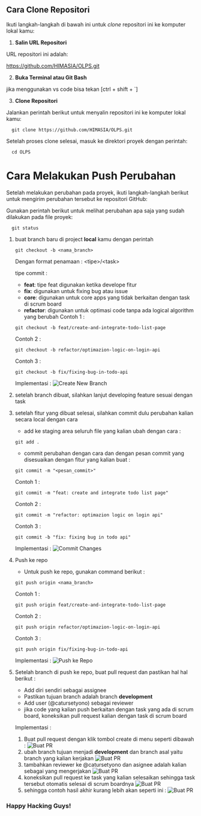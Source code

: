 ## Cara Clone Repositori

Ikuti langkah-langkah di bawah ini untuk *clone* repositori ini ke komputer lokal kamu:

1. **Salin URL Repositori**
   
URL repositori ini adalah:

  https://github.com/HIMASIA/OLPS.git

2. **Buka Terminal atau Git Bash**

jika menggunakan vs code bisa tekan [ctrl + shift + `]

3. **Clone Repositori**

Jalankan perintah berikut untuk menyalin repositori ini ke komputer lokal kamu:

      git clone https://github.com/HIMASIA/OLPS.git

Setelah proses clone selesai, masuk ke direktori proyek dengan perintah:

      cd OLPS

# Cara Melakukan Push Perubahan

   Setelah melakukan perubahan pada proyek, ikuti langkah-langkah berikut untuk mengirim perubahan tersebut ke repositori GitHub:
    
   Gunakan perintah berikut untuk melihat perubahan apa saja yang sudah dilakukan pada file proyek:
    
      git status
1. buat branch baru di project **local** kamu dengan perintah
    ```
    git checkout -b <nama_branch>
    ```

    Dengan format penamaan : 
    \<tipe>/\<task>

    tipe commit :
    - **feat**: tipe feat digunakan ketika develope fitur
    - **fix**: digunakan untuk fixing bug atau issue
    - **core**: digunakan untuk core apps yang tidak berkaitan dengan task di scrum board
    - **refactor**: digunakan untuk optimasi code tanpa ada logical algorithm yang berubah
 Contoh 1 :
    ```
    git checkout -b feat/create-and-integrate-todo-list-page
    
    ```

    Contoh 2 :
    ```
    git checkout -b refactor/optimazion-logic-on-login-api
    
    ```

    Contoh 3 :
    ```
    git checkout -b fix/fixing-bug-in-todo-api
    
    ```

    Implementasi :
    ![Create New Branch](./images/new-branch.png)

1. setelah branch dibuat, silahkan lanjut developing feature sesuai dengan task

1. setelah fitur yang dibuat selesai, silahkan commit dulu perubahan kalian secara local dengan cara
    - add ke staging area seluruh file yang kalian ubah dengan cara :
    ```
    git add .
    ```
    - commit perubahan dengan cara dan dengan pesan commit yang disesuaikan dengan fitur yang kalian buat :
    ```
    git commit -m "<pesan_commit>"
    ```

    Contoh 1 : 
    ```
    git commit -m "feat: create and integrate todo list page"
    ```

    Contoh 2 :
    ```
    git commit -m "refactor: optimazion logic on login api"
    
    ```

    Contoh 3 :
    ```
    git commit -b "fix: fixing bug in todo api"
    
    ```

    Implementasi : 
    ![Commit Changes](./images/commit.png)

1. Push ke repo 
    - Untuk push ke repo, gunakan command berikut :
    ```
    git push origin <nama_branch>
    ```

    Contoh 1 :
    ```
    git push origin feat/create-and-integrate-todo-list-page
    
    ```

    Contoh 2 :
    ```
    git push origin refactor/optimazion-logic-on-login-api
    
    ```

    Contoh 3 :
    ```
    git push origin fix/fixing-bug-in-todo-api
    
    ```

    Implementasi :
    ![Push ke Repo](./images/push.png)

1. Setelah branch di push ke repo, buat pull request dan pastikan hal hal berikut :
    - Add diri sendiri sebagai assignee
    - Pastikan tujuan branch adalah branch **development**
    - Add user (@catursetyono) sebagai reviewer
    - jika code yang kalian push berkaitan dengan task yang ada di scrum board, koneksikan pull request kalian dengan task di scrum board

    Implementasi : 
    1. Buat pull request dengan klik tombol create di menu seperti dibawah :
    ![Buat PR](./images/pr-1.png)
    1. ubah branch tujuan menjadi **development** dan branch asal yaitu branch yang kalian kerjakan
    ![Buat PR](./images/pr-2.png)
    1. tambahkan reviewer ke @catursetyono dan asignee adalah kalian sebagai yang mengerjakan
    ![Buat PR](./images/pr-3.png)
    1. koneksikan pull request ke task yang kalian selesaikan sehingga task tersebut otomatis selesai di scrum boardnya
    ![Buat PR](./images/pr-4.png)
    1. sehingga contoh hasil akhir kurang lebih akan seperti ini :
    ![Buat PR](./images/pr-5.png)

### Happy Hacking Guys!

  

